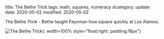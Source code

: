 title: The Bethe Trick
tags: math, squares, numeracy
dcategory: update
date: 2020-05-02
modified: 2020-05-02

The Bethe Trick - Bethe taught Feynman how square quickly at Los Alamos.

![The Bethe Trick]({static}/images/2020-05-02_19-09-27_333.png){: width=100% style="float:right; padding:16px"}    
